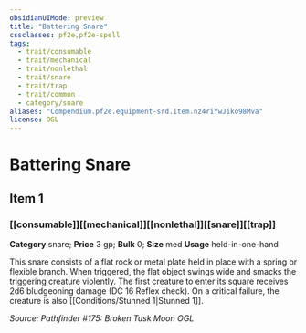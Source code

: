 ```yaml
---
obsidianUIMode: preview
title: "Battering Snare"
cssclasses: pf2e,pf2e-spell
tags:
  - trait/consumable
  - trait/mechanical
  - trait/nonlethal
  - trait/snare
  - trait/trap
  - trait/common
  - category/snare
aliases: "Compendium.pf2e.equipment-srd.Item.nz4riYwJiko98Mva"
license: OGL
---
```

# Battering Snare
## Item 1
### [[consumable]][[mechanical]][[nonlethal]][[snare]][[trap]]

**Category** snare; 
**Price** 3 gp; 
**Bulk** 0; **Size** med
**Usage** held-in-one-hand

This snare consists of a flat rock or metal plate held in place with a spring or flexible branch. When triggered, the flat object swings wide and smacks the triggering creature violently. The first creature to enter its square receives 2d6 bludgeoning damage (DC 16 Reflex check). On a critical failure, the creature is also [[Conditions/Stunned 1|Stunned 1]].

*Source: Pathfinder #175: Broken Tusk Moon*
*OGL*